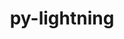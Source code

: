 ---
title: "py-lightning"
layout: cache
categories: [package, develop]
meta: {"compilers": ["none"], "num_specs": 205, "num_specs_by_stack": {"ml-darwin-aarch64-mps": 41, "ml-linux-aarch64-cpu": 39, "ml-linux-aarch64-cuda": 43, "ml-linux-x86_64-cpu": 39, "ml-linux-x86_64-cuda": 43, "root": 205}, "oss": ["sequoia", "ubuntu24.04"], "platforms": ["darwin", "linux"], "stacks": ["ml-darwin-aarch64-mps", "ml-linux-aarch64-cpu", "ml-linux-aarch64-cuda", "ml-linux-x86_64-cpu", "ml-linux-x86_64-cuda", "root"], "targets": ["aarch64", "x86_64_v3"], "versions": ["2.5.1"]}
spec_details: [{"compiler": "none", "hash": "24muhdjktzprkt7phxxqakvkct3lh4au", "os": "sequoia", "platform": "darwin", "size": "-", "stacks": ["ml-darwin-aarch64-mps", "root"], "target": "aarch64", "variants": ["build_system=python_pip"], "versions": ["2.5.1"]}, {"compiler": "none", "hash": "2bym5ibpmpftzoevzfxiy6h33dlogowc", "os": "ubuntu24.04", "platform": "linux", "size": "-", "stacks": ["ml-linux-aarch64-cpu", "root"], "target": "aarch64", "variants": ["build_system=python_pip"], "versions": ["2.5.1"]}, {"compiler": "none", "hash": "2kelqzws7vhw4m5uulo4v2yqqgrtqinx", "os": "ubuntu24.04", "platform": "linux", "size": "-", "stacks": ["ml-linux-x86_64-cpu", "root"], "target": "x86_64_v3", "variants": ["build_system=python_pip"], "versions": ["2.5.1"]}, {"compiler": "none", "hash": "2nynxbjbnn2r4ltexmkson7qq7t6m4ep", "os": "ubuntu24.04", "platform": "linux", "size": "-", "stacks": ["ml-linux-aarch64-cpu", "root"], "target": "aarch64", "variants": ["build_system=python_pip"], "versions": ["2.5.1"]}, {"compiler": "none", "hash": "2ux2xx4mze2webbgcjgboboizgdvex2h", "os": "sequoia", "platform": "darwin", "size": "-", "stacks": ["ml-darwin-aarch64-mps", "root"], "target": "aarch64", "variants": ["build_system=python_pip"], "versions": ["2.5.1"]}, {"compiler": "none", "hash": "2zsikz3qm2wegvzylnd2bwglscsj2amb", "os": "sequoia", "platform": "darwin", "size": "-", "stacks": ["ml-darwin-aarch64-mps", "root"], "target": "aarch64", "variants": ["build_system=python_pip"], "versions": ["2.5.1"]}, {"compiler": "none", "hash": "3nzxn54oj7nhysvd5i4yepomewinzqlz", "os": "ubuntu24.04", "platform": "linux", "size": "-", "stacks": ["ml-linux-aarch64-cuda", "root"], "target": "aarch64", "variants": ["build_system=python_pip"], "versions": ["2.5.1"]}, {"compiler": "none", "hash": "3pd7swofbfypp2qn3im7lqh4cvmalcu3", "os": "ubuntu24.04", "platform": "linux", "size": "-", "stacks": ["ml-linux-x86_64-cpu", "root"], "target": "x86_64_v3", "variants": ["build_system=python_pip"], "versions": ["2.5.1"]}, {"compiler": "none", "hash": "3sj4caheoxkd52f5ilxwu5y5dpu7k7ic", "os": "ubuntu24.04", "platform": "linux", "size": "-", "stacks": ["ml-linux-x86_64-cuda", "root"], "target": "x86_64_v3", "variants": ["build_system=python_pip"], "versions": ["2.5.1"]}, {"compiler": "none", "hash": "3trxz3uxmrjbg4f2vecszinac5ohqz53", "os": "ubuntu24.04", "platform": "linux", "size": "-", "stacks": ["ml-linux-aarch64-cuda", "root"], "target": "aarch64", "variants": ["build_system=python_pip"], "versions": ["2.5.1"]}, {"compiler": "none", "hash": "3udv237wcso4j2jqmkcggreqwt4o7s2k", "os": "sequoia", "platform": "darwin", "size": "-", "stacks": ["ml-darwin-aarch64-mps", "root"], "target": "aarch64", "variants": ["build_system=python_pip"], "versions": ["2.5.1"]}, {"compiler": "none", "hash": "3xgrqhy6p3zoclhacmgpjrp4is63ajoi", "os": "ubuntu24.04", "platform": "linux", "size": "-", "stacks": ["ml-linux-x86_64-cuda", "root"], "target": "x86_64_v3", "variants": ["build_system=python_pip"], "versions": ["2.5.1"]}, {"compiler": "none", "hash": "3xu4frad3kgpinkdpx57dpkd5plglk5a", "os": "sequoia", "platform": "darwin", "size": "-", "stacks": ["ml-darwin-aarch64-mps", "root"], "target": "aarch64", "variants": ["build_system=python_pip"], "versions": ["2.5.1"]}, {"compiler": "none", "hash": "3ythcavlfede5x6i7wmpmg74z262kivl", "os": "sequoia", "platform": "darwin", "size": "-", "stacks": ["ml-darwin-aarch64-mps", "root"], "target": "aarch64", "variants": ["build_system=python_pip"], "versions": ["2.5.1"]}, {"compiler": "none", "hash": "43ahxkupjisls3x6idfwn35oqb4bvlk5", "os": "sequoia", "platform": "darwin", "size": "-", "stacks": ["ml-darwin-aarch64-mps", "root"], "target": "aarch64", "variants": ["build_system=python_pip"], "versions": ["2.5.1"]}, {"compiler": "none", "hash": "447a7qxn2su52aowe4572sbfdhzi3knn", "os": "ubuntu24.04", "platform": "linux", "size": "-", "stacks": ["ml-linux-aarch64-cpu", "root"], "target": "aarch64", "variants": ["build_system=python_pip"], "versions": ["2.5.1"]}, {"compiler": "none", "hash": "4cnsh4y5a4faupwzfuzaesixjm663fbh", "os": "sequoia", "platform": "darwin", "size": "-", "stacks": ["ml-darwin-aarch64-mps", "root"], "target": "aarch64", "variants": ["build_system=python_pip"], "versions": ["2.5.1"]}, {"compiler": "none", "hash": "4dlcb43va4cwjzjgwgvpcg2zlusrcay6", "os": "ubuntu24.04", "platform": "linux", "size": "-", "stacks": ["ml-linux-aarch64-cpu", "root"], "target": "aarch64", "variants": ["build_system=python_pip"], "versions": ["2.5.1"]}, {"compiler": "none", "hash": "4eke42pagnf5wn7yijzdqwidifvht6yu", "os": "ubuntu24.04", "platform": "linux", "size": "-", "stacks": ["ml-linux-x86_64-cpu", "root"], "target": "x86_64_v3", "variants": ["build_system=python_pip"], "versions": ["2.5.1"]}, {"compiler": "none", "hash": "4ihfqgxwcdlbcvwjyxovpcmcjw5qiimg", "os": "ubuntu24.04", "platform": "linux", "size": "-", "stacks": ["ml-linux-x86_64-cuda", "root"], "target": "x86_64_v3", "variants": ["build_system=python_pip"], "versions": ["2.5.1"]}, {"compiler": "none", "hash": "4pjivf6bkzp4vzzdt66vx5zsdpyer7xm", "os": "ubuntu24.04", "platform": "linux", "size": "-", "stacks": ["ml-linux-x86_64-cuda", "root"], "target": "x86_64_v3", "variants": ["build_system=python_pip"], "versions": ["2.5.1"]}, {"compiler": "none", "hash": "4sggtdls6e6il73tb62a3vk3vol6l6if", "os": "ubuntu24.04", "platform": "linux", "size": "-", "stacks": ["ml-linux-x86_64-cpu", "root"], "target": "x86_64_v3", "variants": ["build_system=python_pip"], "versions": ["2.5.1"]}, {"compiler": "none", "hash": "4udyj6k77iogobp6odtoogd4vewslmp2", "os": "ubuntu24.04", "platform": "linux", "size": "-", "stacks": ["ml-linux-x86_64-cpu", "root"], "target": "x86_64_v3", "variants": ["build_system=python_pip"], "versions": ["2.5.1"]}, {"compiler": "none", "hash": "54qkp5wcccjpaam2ee77m7y632n4wv5l", "os": "ubuntu24.04", "platform": "linux", "size": "-", "stacks": ["ml-linux-x86_64-cpu", "root"], "target": "x86_64_v3", "variants": ["build_system=python_pip"], "versions": ["2.5.1"]}, {"compiler": "none", "hash": "54tu7ch2u5sxm65k3x2ussbmlf6zp5lb", "os": "ubuntu24.04", "platform": "linux", "size": "-", "stacks": ["ml-linux-aarch64-cuda", "root"], "target": "aarch64", "variants": ["build_system=python_pip"], "versions": ["2.5.1"]}, {"compiler": "none", "hash": "5hi3jvr2x7tcwvn2x46se7o7vbnwhicz", "os": "ubuntu24.04", "platform": "linux", "size": "-", "stacks": ["ml-linux-x86_64-cpu", "root"], "target": "x86_64_v3", "variants": ["build_system=python_pip"], "versions": ["2.5.1"]}, {"compiler": "none", "hash": "5tmjah5grywbjb3lurhtrz5kycv5dff5", "os": "ubuntu24.04", "platform": "linux", "size": "-", "stacks": ["ml-linux-aarch64-cpu", "root"], "target": "aarch64", "variants": ["build_system=python_pip"], "versions": ["2.5.1"]}, {"compiler": "none", "hash": "5vp43htsngexc2tglrvxo3icx3neschj", "os": "ubuntu24.04", "platform": "linux", "size": "-", "stacks": ["ml-linux-aarch64-cuda", "root"], "target": "aarch64", "variants": ["build_system=python_pip"], "versions": ["2.5.1"]}, {"compiler": "none", "hash": "64scgbo4fbz2mwxcgzgmvp6xobdupfbv", "os": "ubuntu24.04", "platform": "linux", "size": "-", "stacks": ["ml-linux-aarch64-cpu", "root"], "target": "aarch64", "variants": ["build_system=python_pip"], "versions": ["2.5.1"]}, {"compiler": "none", "hash": "6c375y7ywi4vajpxqcu5lkxuuwcvydam", "os": "ubuntu24.04", "platform": "linux", "size": "-", "stacks": ["ml-linux-x86_64-cpu", "root"], "target": "x86_64_v3", "variants": ["build_system=python_pip"], "versions": ["2.5.1"]}, {"compiler": "none", "hash": "6conpoepvus5mkuvasc2hpnxo2asxwwc", "os": "ubuntu24.04", "platform": "linux", "size": "-", "stacks": ["ml-linux-x86_64-cuda", "root"], "target": "x86_64_v3", "variants": ["build_system=python_pip"], "versions": ["2.5.1"]}, {"compiler": "none", "hash": "6sclquzibtak23tb3akfkzqa3647pgte", "os": "sequoia", "platform": "darwin", "size": "-", "stacks": ["ml-darwin-aarch64-mps", "root"], "target": "aarch64", "variants": ["build_system=python_pip"], "versions": ["2.5.1"]}, {"compiler": "none", "hash": "72st6kcl2xe6ijlthnjmabplb55gae73", "os": "sequoia", "platform": "darwin", "size": "-", "stacks": ["ml-darwin-aarch64-mps", "root"], "target": "aarch64", "variants": ["build_system=python_pip"], "versions": ["2.5.1"]}, {"compiler": "none", "hash": "74tl6ce4425jku3ijoucvjauwt5fuffr", "os": "ubuntu24.04", "platform": "linux", "size": "-", "stacks": ["ml-linux-aarch64-cuda", "root"], "target": "aarch64", "variants": ["build_system=python_pip"], "versions": ["2.5.1"]}, {"compiler": "none", "hash": "7es4kagd3uq4hpag2zf7dvrf32olnjj4", "os": "ubuntu24.04", "platform": "linux", "size": "-", "stacks": ["ml-linux-aarch64-cuda", "root"], "target": "aarch64", "variants": ["build_system=python_pip"], "versions": ["2.5.1"]}, {"compiler": "none", "hash": "a3qa7ssqalvtqwebylgqdvkgmizgaijw", "os": "ubuntu24.04", "platform": "linux", "size": "-", "stacks": ["ml-linux-aarch64-cuda", "root"], "target": "aarch64", "variants": ["build_system=python_pip"], "versions": ["2.5.1"]}, {"compiler": "none", "hash": "a4pllqbaxbemr4jodkrnbxcxzy42oatl", "os": "ubuntu24.04", "platform": "linux", "size": "-", "stacks": ["ml-linux-aarch64-cpu", "root"], "target": "aarch64", "variants": ["build_system=python_pip"], "versions": ["2.5.1"]}, {"compiler": "none", "hash": "ac4a2ojsy6bp5xzgmqx2dzmh4gt2fubf", "os": "ubuntu24.04", "platform": "linux", "size": "-", "stacks": ["ml-linux-x86_64-cpu", "root"], "target": "x86_64_v3", "variants": ["build_system=python_pip"], "versions": ["2.5.1"]}, {"compiler": "none", "hash": "awef7dhjryy36ib4hijbl52a4e5nqksf", "os": "ubuntu24.04", "platform": "linux", "size": "-", "stacks": ["ml-linux-x86_64-cuda", "root"], "target": "x86_64_v3", "variants": ["build_system=python_pip"], "versions": ["2.5.1"]}, {"compiler": "none", "hash": "axskaielfwzl3apir4ufve2zbzpjx3c7", "os": "ubuntu24.04", "platform": "linux", "size": "-", "stacks": ["ml-linux-x86_64-cuda", "root"], "target": "x86_64_v3", "variants": ["build_system=python_pip"], "versions": ["2.5.1"]}, {"compiler": "none", "hash": "b4ugrksdxeqfxtwt6urwea56sjmcwtk6", "os": "ubuntu24.04", "platform": "linux", "size": "-", "stacks": ["ml-linux-x86_64-cuda", "root"], "target": "x86_64_v3", "variants": ["build_system=python_pip"], "versions": ["2.5.1"]}, {"compiler": "none", "hash": "b5yklrpx4nkd3zgxyroyugqtc3wkqay6", "os": "ubuntu24.04", "platform": "linux", "size": "-", "stacks": ["ml-linux-aarch64-cpu", "root"], "target": "aarch64", "variants": ["build_system=python_pip"], "versions": ["2.5.1"]}, {"compiler": "none", "hash": "b7spg3xywxui7oftgiydmjyzndmto5le", "os": "ubuntu24.04", "platform": "linux", "size": "-", "stacks": ["ml-linux-aarch64-cuda", "root"], "target": "aarch64", "variants": ["build_system=python_pip"], "versions": ["2.5.1"]}, {"compiler": "none", "hash": "bbbxqjkqvau5tbb43chvwvk5pwadof5l", "os": "ubuntu24.04", "platform": "linux", "size": "-", "stacks": ["ml-linux-aarch64-cuda", "root"], "target": "aarch64", "variants": ["build_system=python_pip"], "versions": ["2.5.1"]}, {"compiler": "none", "hash": "bf6utggagc2us6l4uvc7oegnmvsmz67f", "os": "ubuntu24.04", "platform": "linux", "size": "-", "stacks": ["ml-linux-x86_64-cuda", "root"], "target": "x86_64_v3", "variants": ["build_system=python_pip"], "versions": ["2.5.1"]}, {"compiler": "none", "hash": "bfqnlps3piws5w4kbw4qd6uwevwvkbxy", "os": "sequoia", "platform": "darwin", "size": "-", "stacks": ["ml-darwin-aarch64-mps", "root"], "target": "aarch64", "variants": ["build_system=python_pip"], "versions": ["2.5.1"]}, {"compiler": "none", "hash": "bimimbocm2ydoaigtwrdjl5v5wvi7jmc", "os": "ubuntu24.04", "platform": "linux", "size": "-", "stacks": ["ml-linux-x86_64-cuda", "root"], "target": "x86_64_v3", "variants": ["build_system=python_pip"], "versions": ["2.5.1"]}, {"compiler": "none", "hash": "blfvbu5aq7de33xjfawfg2m4dhnqdg7d", "os": "ubuntu24.04", "platform": "linux", "size": "-", "stacks": ["ml-linux-aarch64-cpu", "root"], "target": "aarch64", "variants": ["build_system=python_pip"], "versions": ["2.5.1"]}, {"compiler": "none", "hash": "bqtpynkm4rg72z3owmwfi5bjzdgfhjbj", "os": "sequoia", "platform": "darwin", "size": "-", "stacks": ["ml-darwin-aarch64-mps", "root"], "target": "aarch64", "variants": ["build_system=python_pip"], "versions": ["2.5.1"]}, {"compiler": "none", "hash": "bsvav6lb45maud54if7hinbnfcxfkkjm", "os": "ubuntu24.04", "platform": "linux", "size": "-", "stacks": ["ml-linux-aarch64-cpu", "root"], "target": "aarch64", "variants": ["build_system=python_pip"], "versions": ["2.5.1"]}, {"compiler": "none", "hash": "bt5f3kwaqjhg6gh7iji25r2hg5g24j42", "os": "ubuntu24.04", "platform": "linux", "size": "-", "stacks": ["ml-linux-x86_64-cuda", "root"], "target": "x86_64_v3", "variants": ["build_system=python_pip"], "versions": ["2.5.1"]}, {"compiler": "none", "hash": "bukl4cozgicmf7icrybz5oiiwpt5xmwu", "os": "ubuntu24.04", "platform": "linux", "size": "-", "stacks": ["ml-linux-x86_64-cpu", "root"], "target": "x86_64_v3", "variants": ["build_system=python_pip"], "versions": ["2.5.1"]}, {"compiler": "none", "hash": "cadsve4ehjkp6rd75fy5kccqv3fcxqtp", "os": "ubuntu24.04", "platform": "linux", "size": "-", "stacks": ["ml-linux-aarch64-cuda", "root"], "target": "aarch64", "variants": ["build_system=python_pip"], "versions": ["2.5.1"]}, {"compiler": "none", "hash": "ceavpntwjxbzd33woppp7t3vkea3gvy2", "os": "ubuntu24.04", "platform": "linux", "size": "-", "stacks": ["ml-linux-aarch64-cpu", "root"], "target": "aarch64", "variants": ["build_system=python_pip"], "versions": ["2.5.1"]}, {"compiler": "none", "hash": "chic4twbc6yakzamie3awmzlglyyemsy", "os": "sequoia", "platform": "darwin", "size": "-", "stacks": ["ml-darwin-aarch64-mps", "root"], "target": "aarch64", "variants": ["build_system=python_pip"], "versions": ["2.5.1"]}, {"compiler": "none", "hash": "d3czi2odanotdn3hjbhrry2cmvkksioc", "os": "sequoia", "platform": "darwin", "size": "-", "stacks": ["ml-darwin-aarch64-mps", "root"], "target": "aarch64", "variants": ["build_system=python_pip"], "versions": ["2.5.1"]}, {"compiler": "none", "hash": "deftbzsgct73jxfg5rtb2xbdpm5o3gyp", "os": "ubuntu24.04", "platform": "linux", "size": "-", "stacks": ["ml-linux-aarch64-cuda", "root"], "target": "aarch64", "variants": ["build_system=python_pip"], "versions": ["2.5.1"]}, {"compiler": "none", "hash": "dkqivcolqm577x5gaxsg5jarzwef74xq", "os": "ubuntu24.04", "platform": "linux", "size": "-", "stacks": ["ml-linux-aarch64-cpu", "root"], "target": "aarch64", "variants": ["build_system=python_pip"], "versions": ["2.5.1"]}, {"compiler": "none", "hash": "dnvwz3ql3rj7irgdmvcqnltn2om7xuw6", "os": "ubuntu24.04", "platform": "linux", "size": "-", "stacks": ["ml-linux-x86_64-cuda", "root"], "target": "x86_64_v3", "variants": ["build_system=python_pip"], "versions": ["2.5.1"]}, {"compiler": "none", "hash": "drgvje7bnluuxu522xxl27vthcewiywf", "os": "ubuntu24.04", "platform": "linux", "size": "-", "stacks": ["ml-linux-x86_64-cpu", "root"], "target": "x86_64_v3", "variants": ["build_system=python_pip"], "versions": ["2.5.1"]}, {"compiler": "none", "hash": "eigpybfsij3giytz5bigzyvtp6vjbcda", "os": "sequoia", "platform": "darwin", "size": "-", "stacks": ["ml-darwin-aarch64-mps", "root"], "target": "aarch64", "variants": ["build_system=python_pip"], "versions": ["2.5.1"]}, {"compiler": "none", "hash": "ezbav6vx2za47cp2h3uvmznmn6bz6j7p", "os": "sequoia", "platform": "darwin", "size": "-", "stacks": ["ml-darwin-aarch64-mps", "root"], "target": "aarch64", "variants": ["build_system=python_pip"], "versions": ["2.5.1"]}, {"compiler": "none", "hash": "ezg3iuf4dhjsn6yxy6rrlh35ii2bqwnm", "os": "ubuntu24.04", "platform": "linux", "size": "-", "stacks": ["ml-linux-aarch64-cuda", "root"], "target": "aarch64", "variants": ["build_system=python_pip"], "versions": ["2.5.1"]}, {"compiler": "none", "hash": "fajhih5dnvdxnvgojxlhpj5xws4ftw7z", "os": "ubuntu24.04", "platform": "linux", "size": "-", "stacks": ["ml-linux-x86_64-cuda", "root"], "target": "x86_64_v3", "variants": ["build_system=python_pip"], "versions": ["2.5.1"]}, {"compiler": "none", "hash": "fars25y4cmh6cr2qfymxhr2semcgoqds", "os": "ubuntu24.04", "platform": "linux", "size": "-", "stacks": ["ml-linux-x86_64-cpu", "root"], "target": "x86_64_v3", "variants": ["build_system=python_pip"], "versions": ["2.5.1"]}, {"compiler": "none", "hash": "fgzrkb54c3k6qzrbeumz6kruduwicmma", "os": "ubuntu24.04", "platform": "linux", "size": "-", "stacks": ["ml-linux-x86_64-cuda", "root"], "target": "x86_64_v3", "variants": ["build_system=python_pip"], "versions": ["2.5.1"]}, {"compiler": "none", "hash": "fxihi2hbmhik4ukly4ethv2n5sybefjk", "os": "ubuntu24.04", "platform": "linux", "size": "-", "stacks": ["ml-linux-aarch64-cuda", "root"], "target": "aarch64", "variants": ["build_system=python_pip"], "versions": ["2.5.1"]}, {"compiler": "none", "hash": "g67csrral7256chcfsx7abyspd6xvvq6", "os": "sequoia", "platform": "darwin", "size": "-", "stacks": ["ml-darwin-aarch64-mps", "root"], "target": "aarch64", "variants": ["build_system=python_pip"], "versions": ["2.5.1"]}, {"compiler": "none", "hash": "gfixx2stuxyvlohh6cwudaz6his5g7b6", "os": "ubuntu24.04", "platform": "linux", "size": "-", "stacks": ["ml-linux-x86_64-cpu", "root"], "target": "x86_64_v3", "variants": ["build_system=python_pip"], "versions": ["2.5.1"]}, {"compiler": "none", "hash": "gjrlfahe7u7fjcl5vftkx5ntce36kf2g", "os": "sequoia", "platform": "darwin", "size": "-", "stacks": ["ml-darwin-aarch64-mps", "root"], "target": "aarch64", "variants": ["build_system=python_pip"], "versions": ["2.5.1"]}, {"compiler": "none", "hash": "gugfzj676bfrcq7y7kzl3llpqqcdyars", "os": "sequoia", "platform": "darwin", "size": "-", "stacks": ["ml-darwin-aarch64-mps", "root"], "target": "aarch64", "variants": ["build_system=python_pip"], "versions": ["2.5.1"]}, {"compiler": "none", "hash": "gx43abmazpc6u2k7jzpccekowhimcsys", "os": "ubuntu24.04", "platform": "linux", "size": "-", "stacks": ["ml-linux-aarch64-cpu", "root"], "target": "aarch64", "variants": ["build_system=python_pip"], "versions": ["2.5.1"]}, {"compiler": "none", "hash": "h22xyg5ebidi7nhuwhxid5ljvu63uenw", "os": "ubuntu24.04", "platform": "linux", "size": "-", "stacks": ["ml-linux-x86_64-cuda", "root"], "target": "x86_64_v3", "variants": ["build_system=python_pip"], "versions": ["2.5.1"]}, {"compiler": "none", "hash": "h7kr76aymufd252o2ewqwxofo56o7mvw", "os": "ubuntu24.04", "platform": "linux", "size": "-", "stacks": ["ml-linux-aarch64-cpu", "root"], "target": "aarch64", "variants": ["build_system=python_pip"], "versions": ["2.5.1"]}, {"compiler": "none", "hash": "hl44qyqa7kd32vk3ikvsc6xe6idp7ted", "os": "ubuntu24.04", "platform": "linux", "size": "-", "stacks": ["ml-linux-x86_64-cuda", "root"], "target": "x86_64_v3", "variants": ["build_system=python_pip"], "versions": ["2.5.1"]}, {"compiler": "none", "hash": "hzeeu6ffweushxk3tkjrtlq4xecowmj6", "os": "ubuntu24.04", "platform": "linux", "size": "-", "stacks": ["ml-linux-x86_64-cpu", "root"], "target": "x86_64_v3", "variants": ["build_system=python_pip"], "versions": ["2.5.1"]}, {"compiler": "none", "hash": "i4usnd3vf5djprsdhklmt6avfs4mcemm", "os": "ubuntu24.04", "platform": "linux", "size": "-", "stacks": ["ml-linux-aarch64-cpu", "root"], "target": "aarch64", "variants": ["build_system=python_pip"], "versions": ["2.5.1"]}, {"compiler": "none", "hash": "i5pa44bgq7ohzhx2itlp35zkvwhcu67p", "os": "sequoia", "platform": "darwin", "size": "-", "stacks": ["ml-darwin-aarch64-mps", "root"], "target": "aarch64", "variants": ["build_system=python_pip"], "versions": ["2.5.1"]}, {"compiler": "none", "hash": "i7zl7hd4rroucmpxuiq2pvv4h24jcqyk", "os": "ubuntu24.04", "platform": "linux", "size": "-", "stacks": ["ml-linux-x86_64-cpu", "root"], "target": "x86_64_v3", "variants": ["build_system=python_pip"], "versions": ["2.5.1"]}, {"compiler": "none", "hash": "ia26l3ukuysql2rwia4uan7dnfullbsg", "os": "ubuntu24.04", "platform": "linux", "size": "-", "stacks": ["ml-linux-aarch64-cuda", "root"], "target": "aarch64", "variants": ["build_system=python_pip"], "versions": ["2.5.1"]}, {"compiler": "none", "hash": "ibrmzgpbfj42fmv4umhufssyujunxghd", "os": "ubuntu24.04", "platform": "linux", "size": "-", "stacks": ["ml-linux-aarch64-cuda", "root"], "target": "aarch64", "variants": ["build_system=python_pip"], "versions": ["2.5.1"]}, {"compiler": "none", "hash": "ie4q3rlkz5wwalwcdzrzkk5764p2fvw7", "os": "ubuntu24.04", "platform": "linux", "size": "-", "stacks": ["ml-linux-x86_64-cuda", "root"], "target": "x86_64_v3", "variants": ["build_system=python_pip"], "versions": ["2.5.1"]}, {"compiler": "none", "hash": "ihz54u4o665ewjfaix4kysev52fa6zk7", "os": "ubuntu24.04", "platform": "linux", "size": "-", "stacks": ["ml-linux-aarch64-cuda", "root"], "target": "aarch64", "variants": ["build_system=python_pip"], "versions": ["2.5.1"]}, {"compiler": "none", "hash": "ii3xptle2uepwhyt6fthyfkcujddji7k", "os": "ubuntu24.04", "platform": "linux", "size": "-", "stacks": ["ml-linux-aarch64-cpu", "root"], "target": "aarch64", "variants": ["build_system=python_pip"], "versions": ["2.5.1"]}, {"compiler": "none", "hash": "imkxxmebfh6r7o5llf56tcpcdi6x7m6j", "os": "ubuntu24.04", "platform": "linux", "size": "-", "stacks": ["ml-linux-x86_64-cpu", "root"], "target": "x86_64_v3", "variants": ["build_system=python_pip"], "versions": ["2.5.1"]}, {"compiler": "none", "hash": "inc5seajfrvxbgbnqudjstwdgulfj4m6", "os": "ubuntu24.04", "platform": "linux", "size": "-", "stacks": ["ml-linux-aarch64-cuda", "root"], "target": "aarch64", "variants": ["build_system=python_pip"], "versions": ["2.5.1"]}, {"compiler": "none", "hash": "iokmmmlvuph3pzmlwcmzxwetzqfe455v", "os": "ubuntu24.04", "platform": "linux", "size": "-", "stacks": ["ml-linux-x86_64-cpu", "root"], "target": "x86_64_v3", "variants": ["build_system=python_pip"], "versions": ["2.5.1"]}, {"compiler": "none", "hash": "iz5vaumcwf5nuv4y73fd4k3wrns7kqsg", "os": "ubuntu24.04", "platform": "linux", "size": "-", "stacks": ["ml-linux-x86_64-cuda", "root"], "target": "x86_64_v3", "variants": ["build_system=python_pip"], "versions": ["2.5.1"]}, {"compiler": "none", "hash": "jb3uxasnhhq2fhlopivydezvbbhthxeu", "os": "sequoia", "platform": "darwin", "size": "-", "stacks": ["ml-darwin-aarch64-mps", "root"], "target": "aarch64", "variants": ["build_system=python_pip"], "versions": ["2.5.1"]}, {"compiler": "none", "hash": "jb5rrtbw6k45udqddq6bbdyjrnrnhfhv", "os": "ubuntu24.04", "platform": "linux", "size": "-", "stacks": ["ml-linux-aarch64-cuda", "root"], "target": "aarch64", "variants": ["build_system=python_pip"], "versions": ["2.5.1"]}, {"compiler": "none", "hash": "jdtsnrwnjvd5sec6y5hpmpcnmuip6wiw", "os": "sequoia", "platform": "darwin", "size": "-", "stacks": ["ml-darwin-aarch64-mps", "root"], "target": "aarch64", "variants": ["build_system=python_pip"], "versions": ["2.5.1"]}, {"compiler": "none", "hash": "jhh5y2p2wdetltouov4sgz4s5pj26iyu", "os": "ubuntu24.04", "platform": "linux", "size": "-", "stacks": ["ml-linux-aarch64-cuda", "root"], "target": "aarch64", "variants": ["build_system=python_pip"], "versions": ["2.5.1"]}, {"compiler": "none", "hash": "jhmda5amgyyuzvdzwfqk5wur7rr5czz4", "os": "ubuntu24.04", "platform": "linux", "size": "-", "stacks": ["ml-linux-aarch64-cpu", "root"], "target": "aarch64", "variants": ["build_system=python_pip"], "versions": ["2.5.1"]}, {"compiler": "none", "hash": "jotybqh5unugp5lhu3jqezfmfnuh756e", "os": "sequoia", "platform": "darwin", "size": "-", "stacks": ["ml-darwin-aarch64-mps", "root"], "target": "aarch64", "variants": ["build_system=python_pip"], "versions": ["2.5.1"]}, {"compiler": "none", "hash": "jts5dy3r4u7fnbgkpbuljs2pmrzpscea", "os": "ubuntu24.04", "platform": "linux", "size": "-", "stacks": ["ml-linux-aarch64-cuda", "root"], "target": "aarch64", "variants": ["build_system=python_pip"], "versions": ["2.5.1"]}, {"compiler": "none", "hash": "jvynh6vzghn3cct63neg2weewrmfdvsw", "os": "ubuntu24.04", "platform": "linux", "size": "-", "stacks": ["ml-linux-aarch64-cuda", "root"], "target": "aarch64", "variants": ["build_system=python_pip"], "versions": ["2.5.1"]}, {"compiler": "none", "hash": "jwy4zpog6duwwulc4jibjeuf7e2pskdj", "os": "ubuntu24.04", "platform": "linux", "size": "-", "stacks": ["ml-linux-x86_64-cuda", "root"], "target": "x86_64_v3", "variants": ["build_system=python_pip"], "versions": ["2.5.1"]}, {"compiler": "none", "hash": "k2cagyawghvuh7ezhsal6nx7gqsgenh5", "os": "ubuntu24.04", "platform": "linux", "size": "-", "stacks": ["ml-linux-x86_64-cpu", "root"], "target": "x86_64_v3", "variants": ["build_system=python_pip"], "versions": ["2.5.1"]}, {"compiler": "none", "hash": "k4pxajjtwdbzks2tbgen7h5xgiz2zdmj", "os": "ubuntu24.04", "platform": "linux", "size": "-", "stacks": ["ml-linux-aarch64-cuda", "root"], "target": "aarch64", "variants": ["build_system=python_pip"], "versions": ["2.5.1"]}, {"compiler": "none", "hash": "k7barmv7hs62dq3lilojne736ec3l7o2", "os": "ubuntu24.04", "platform": "linux", "size": "-", "stacks": ["ml-linux-x86_64-cuda", "root"], "target": "x86_64_v3", "variants": ["build_system=python_pip"], "versions": ["2.5.1"]}, {"compiler": "none", "hash": "keqbkdpv5tnheonjpzdj7qhpeocrsbuw", "os": "ubuntu24.04", "platform": "linux", "size": "-", "stacks": ["ml-linux-aarch64-cuda", "root"], "target": "aarch64", "variants": ["build_system=python_pip"], "versions": ["2.5.1"]}, {"compiler": "none", "hash": "kfqjhqtlvja2lfvu43ztudzgu6jl3j6d", "os": "ubuntu24.04", "platform": "linux", "size": "-", "stacks": ["ml-linux-x86_64-cuda", "root"], "target": "x86_64_v3", "variants": ["build_system=python_pip"], "versions": ["2.5.1"]}, {"compiler": "none", "hash": "kgj2hsxazhux7y27f4ma27t5wzwhgefn", "os": "ubuntu24.04", "platform": "linux", "size": "-", "stacks": ["ml-linux-x86_64-cpu", "root"], "target": "x86_64_v3", "variants": ["build_system=python_pip"], "versions": ["2.5.1"]}, {"compiler": "none", "hash": "kgtmxenlimqfkylxdxh52jtjqjm4jyn7", "os": "ubuntu24.04", "platform": "linux", "size": "-", "stacks": ["ml-linux-x86_64-cuda", "root"], "target": "x86_64_v3", "variants": ["build_system=python_pip"], "versions": ["2.5.1"]}, {"compiler": "none", "hash": "kmesdwb7rd55owpczyk4zietpc6jsmzo", "os": "ubuntu24.04", "platform": "linux", "size": "-", "stacks": ["ml-linux-x86_64-cuda", "root"], "target": "x86_64_v3", "variants": ["build_system=python_pip"], "versions": ["2.5.1"]}, {"compiler": "none", "hash": "ktz4i7ldhh5kuq62yvbtaibpnaze7epc", "os": "ubuntu24.04", "platform": "linux", "size": "-", "stacks": ["ml-linux-x86_64-cpu", "root"], "target": "x86_64_v3", "variants": ["build_system=python_pip"], "versions": ["2.5.1"]}, {"compiler": "none", "hash": "lfwcd6l6es7wgdwrqqgwcxs7cho35tab", "os": "sequoia", "platform": "darwin", "size": "-", "stacks": ["ml-darwin-aarch64-mps", "root"], "target": "aarch64", "variants": ["build_system=python_pip"], "versions": ["2.5.1"]}, {"compiler": "none", "hash": "lmiwjr2dl6yo24jtgw67565eqcvt7ckw", "os": "ubuntu24.04", "platform": "linux", "size": "-", "stacks": ["ml-linux-x86_64-cpu", "root"], "target": "x86_64_v3", "variants": ["build_system=python_pip"], "versions": ["2.5.1"]}, {"compiler": "none", "hash": "lnla6yugrtjtrark5boevynlxgxqj26j", "os": "ubuntu24.04", "platform": "linux", "size": "-", "stacks": ["ml-linux-aarch64-cuda", "root"], "target": "aarch64", "variants": ["build_system=python_pip"], "versions": ["2.5.1"]}, {"compiler": "none", "hash": "lnwxlqlrc6l5ty7wrn27ed2bobbh34qx", "os": "ubuntu24.04", "platform": "linux", "size": "-", "stacks": ["ml-linux-aarch64-cpu", "root"], "target": "aarch64", "variants": ["build_system=python_pip"], "versions": ["2.5.1"]}, {"compiler": "none", "hash": "lolzsdpb2btzlfynbfrds2tryru22z7o", "os": "sequoia", "platform": "darwin", "size": "-", "stacks": ["ml-darwin-aarch64-mps", "root"], "target": "aarch64", "variants": ["build_system=python_pip"], "versions": ["2.5.1"]}, {"compiler": "none", "hash": "lpbaqrzgrvjl2oxf5g4yun7pk2iw4ohp", "os": "ubuntu24.04", "platform": "linux", "size": "-", "stacks": ["ml-linux-x86_64-cpu", "root"], "target": "x86_64_v3", "variants": ["build_system=python_pip"], "versions": ["2.5.1"]}, {"compiler": "none", "hash": "lstpnseu2rk3zvkwfn3wsirb7i3zekl6", "os": "ubuntu24.04", "platform": "linux", "size": "-", "stacks": ["ml-linux-aarch64-cpu", "root"], "target": "aarch64", "variants": ["build_system=python_pip"], "versions": ["2.5.1"]}, {"compiler": "none", "hash": "m5eo3z6volp323765olemndfvicxety6", "os": "ubuntu24.04", "platform": "linux", "size": "-", "stacks": ["ml-linux-aarch64-cuda", "root"], "target": "aarch64", "variants": ["build_system=python_pip"], "versions": ["2.5.1"]}, {"compiler": "none", "hash": "m64lcxc4nbeynvrmev3j2dtqjqabokf6", "os": "ubuntu24.04", "platform": "linux", "size": "-", "stacks": ["ml-linux-x86_64-cpu", "root"], "target": "x86_64_v3", "variants": ["build_system=python_pip"], "versions": ["2.5.1"]}, {"compiler": "none", "hash": "mcpdcsi2b2zf3mvfale5sbkvu5uw7usa", "os": "ubuntu24.04", "platform": "linux", "size": "-", "stacks": ["ml-linux-x86_64-cpu", "root"], "target": "x86_64_v3", "variants": ["build_system=python_pip"], "versions": ["2.5.1"]}, {"compiler": "none", "hash": "mgyl2letyzajbnolmhok4wriptkuficf", "os": "ubuntu24.04", "platform": "linux", "size": "-", "stacks": ["ml-linux-x86_64-cpu", "root"], "target": "x86_64_v3", "variants": ["build_system=python_pip"], "versions": ["2.5.1"]}, {"compiler": "none", "hash": "msu2ng52t7bnptvt4g4lqakcfidgr2oc", "os": "ubuntu24.04", "platform": "linux", "size": "-", "stacks": ["ml-linux-x86_64-cuda", "root"], "target": "x86_64_v3", "variants": ["build_system=python_pip"], "versions": ["2.5.1"]}, {"compiler": "none", "hash": "msxq3dodfej2xquept3uwa76gspa262r", "os": "sequoia", "platform": "darwin", "size": "-", "stacks": ["ml-darwin-aarch64-mps", "root"], "target": "aarch64", "variants": ["build_system=python_pip"], "versions": ["2.5.1"]}, {"compiler": "none", "hash": "mu2s7ymox5xvvlrm4dq4ocjcambtr75a", "os": "sequoia", "platform": "darwin", "size": "-", "stacks": ["ml-darwin-aarch64-mps", "root"], "target": "aarch64", "variants": ["build_system=python_pip"], "versions": ["2.5.1"]}, {"compiler": "none", "hash": "nf5a52f53uzepvifbddp3jkgaee7djqh", "os": "sequoia", "platform": "darwin", "size": "-", "stacks": ["ml-darwin-aarch64-mps", "root"], "target": "aarch64", "variants": ["build_system=python_pip"], "versions": ["2.5.1"]}, {"compiler": "none", "hash": "nfqqfkg2khfmognwr6b55shmsddyiaxi", "os": "ubuntu24.04", "platform": "linux", "size": "-", "stacks": ["ml-linux-aarch64-cpu", "root"], "target": "aarch64", "variants": ["build_system=python_pip"], "versions": ["2.5.1"]}, {"compiler": "none", "hash": "nhtzoe5rood624ppfxm5jwgf5w3mjki3", "os": "ubuntu24.04", "platform": "linux", "size": "-", "stacks": ["ml-linux-aarch64-cpu", "root"], "target": "aarch64", "variants": ["build_system=python_pip"], "versions": ["2.5.1"]}, {"compiler": "none", "hash": "njqcih3jflo3nb3dxzcxw37c2by3sblc", "os": "sequoia", "platform": "darwin", "size": "-", "stacks": ["ml-darwin-aarch64-mps", "root"], "target": "aarch64", "variants": ["build_system=python_pip"], "versions": ["2.5.1"]}, {"compiler": "none", "hash": "nk2kwhzarv7qbkxvfm7cak2gf4dsfkjg", "os": "ubuntu24.04", "platform": "linux", "size": "-", "stacks": ["ml-linux-aarch64-cpu", "root"], "target": "aarch64", "variants": ["build_system=python_pip"], "versions": ["2.5.1"]}, {"compiler": "none", "hash": "nl4x35h7ojla6wjbqcny5zhawzxclvye", "os": "ubuntu24.04", "platform": "linux", "size": "-", "stacks": ["ml-linux-aarch64-cuda", "root"], "target": "aarch64", "variants": ["build_system=python_pip"], "versions": ["2.5.1"]}, {"compiler": "none", "hash": "nnlaeg6zyinpmql2mrhjzfxcojwpm4bt", "os": "ubuntu24.04", "platform": "linux", "size": "-", "stacks": ["ml-linux-aarch64-cuda", "root"], "target": "aarch64", "variants": ["build_system=python_pip"], "versions": ["2.5.1"]}, {"compiler": "none", "hash": "nsj6iag3unvnhrerh72bzsr4mvl3e5t3", "os": "ubuntu24.04", "platform": "linux", "size": "-", "stacks": ["ml-linux-aarch64-cpu", "root"], "target": "aarch64", "variants": ["build_system=python_pip"], "versions": ["2.5.1"]}, {"compiler": "none", "hash": "o52k5qx7dv62yodtzyjipyrood6vkbrr", "os": "ubuntu24.04", "platform": "linux", "size": "-", "stacks": ["ml-linux-x86_64-cuda", "root"], "target": "x86_64_v3", "variants": ["build_system=python_pip"], "versions": ["2.5.1"]}, {"compiler": "none", "hash": "o5qcg3ytwawya77ijdqmaxjvczqgo6lf", "os": "ubuntu24.04", "platform": "linux", "size": "-", "stacks": ["ml-linux-aarch64-cpu", "root"], "target": "aarch64", "variants": ["build_system=python_pip"], "versions": ["2.5.1"]}, {"compiler": "none", "hash": "o62i6evpqvm5hkdxjf66o3u5vpmosaz3", "os": "ubuntu24.04", "platform": "linux", "size": "-", "stacks": ["ml-linux-x86_64-cuda", "root"], "target": "x86_64_v3", "variants": ["build_system=python_pip"], "versions": ["2.5.1"]}, {"compiler": "none", "hash": "o7zk36u5dyqlrq6ydj4tqz5qvpfqir3g", "os": "ubuntu24.04", "platform": "linux", "size": "-", "stacks": ["ml-linux-x86_64-cpu", "root"], "target": "x86_64_v3", "variants": ["build_system=python_pip"], "versions": ["2.5.1"]}, {"compiler": "none", "hash": "ob7wy7np2ddh3nigtzuzl32ueeys2f3l", "os": "ubuntu24.04", "platform": "linux", "size": "-", "stacks": ["ml-linux-x86_64-cuda", "root"], "target": "x86_64_v3", "variants": ["build_system=python_pip"], "versions": ["2.5.1"]}, {"compiler": "none", "hash": "onywnuemlchfni5asyhd6trz7gn45den", "os": "ubuntu24.04", "platform": "linux", "size": "-", "stacks": ["ml-linux-aarch64-cpu", "root"], "target": "aarch64", "variants": ["build_system=python_pip"], "versions": ["2.5.1"]}, {"compiler": "none", "hash": "oq2fmtqgreyhrbkvh4qkpqsqobbuog7u", "os": "ubuntu24.04", "platform": "linux", "size": "-", "stacks": ["ml-linux-x86_64-cpu", "root"], "target": "x86_64_v3", "variants": ["build_system=python_pip"], "versions": ["2.5.1"]}, {"compiler": "none", "hash": "ovsqq3kzpr3dixktz74bvupzlgni5w44", "os": "sequoia", "platform": "darwin", "size": "-", "stacks": ["ml-darwin-aarch64-mps", "root"], "target": "aarch64", "variants": ["build_system=python_pip"], "versions": ["2.5.1"]}, {"compiler": "none", "hash": "p6kbntnc4bf2ojbs7lbudyikwfgyp3zs", "os": "ubuntu24.04", "platform": "linux", "size": "-", "stacks": ["ml-linux-x86_64-cuda", "root"], "target": "x86_64_v3", "variants": ["build_system=python_pip"], "versions": ["2.5.1"]}, {"compiler": "none", "hash": "pehkl7ie4jcfcixm5e4kcprch32tcqgq", "os": "ubuntu24.04", "platform": "linux", "size": "-", "stacks": ["ml-linux-aarch64-cpu", "root"], "target": "aarch64", "variants": ["build_system=python_pip"], "versions": ["2.5.1"]}, {"compiler": "none", "hash": "pto2oypxre2nqizqib6ekd4fiandzmtk", "os": "sequoia", "platform": "darwin", "size": "-", "stacks": ["ml-darwin-aarch64-mps", "root"], "target": "aarch64", "variants": ["build_system=python_pip"], "versions": ["2.5.1"]}, {"compiler": "none", "hash": "pvtoccyevjc55afxxgosycuvivtekpbt", "os": "ubuntu24.04", "platform": "linux", "size": "-", "stacks": ["ml-linux-aarch64-cuda", "root"], "target": "aarch64", "variants": ["build_system=python_pip"], "versions": ["2.5.1"]}, {"compiler": "none", "hash": "q47k2ybwotvpifw4hs3ah57lxirguw5k", "os": "ubuntu24.04", "platform": "linux", "size": "-", "stacks": ["ml-linux-aarch64-cpu", "root"], "target": "aarch64", "variants": ["build_system=python_pip"], "versions": ["2.5.1"]}, {"compiler": "none", "hash": "qbjczbebcxohnv62mfdizk2iiocwpacn", "os": "sequoia", "platform": "darwin", "size": "-", "stacks": ["ml-darwin-aarch64-mps", "root"], "target": "aarch64", "variants": ["build_system=python_pip"], "versions": ["2.5.1"]}, {"compiler": "none", "hash": "qnucg4guewzgbcptpxauc6zqa7rx35ue", "os": "ubuntu24.04", "platform": "linux", "size": "-", "stacks": ["ml-linux-aarch64-cuda", "root"], "target": "aarch64", "variants": ["build_system=python_pip"], "versions": ["2.5.1"]}, {"compiler": "none", "hash": "qpj24aszcnuy3k2gqujehfoyjmtk74x7", "os": "ubuntu24.04", "platform": "linux", "size": "-", "stacks": ["ml-linux-aarch64-cuda", "root"], "target": "aarch64", "variants": ["build_system=python_pip"], "versions": ["2.5.1"]}, {"compiler": "none", "hash": "qxuiuhxppmp27dmwk6bxczswrbjwp4i5", "os": "ubuntu24.04", "platform": "linux", "size": "-", "stacks": ["ml-linux-aarch64-cuda", "root"], "target": "aarch64", "variants": ["build_system=python_pip"], "versions": ["2.5.1"]}, {"compiler": "none", "hash": "r2b2wwnayjy3aupq3tqej7gcrjs7ngbn", "os": "ubuntu24.04", "platform": "linux", "size": "-", "stacks": ["ml-linux-x86_64-cuda", "root"], "target": "x86_64_v3", "variants": ["build_system=python_pip"], "versions": ["2.5.1"]}, {"compiler": "none", "hash": "re7k64sq32svlahku72jcwlg2ozaqdqi", "os": "ubuntu24.04", "platform": "linux", "size": "-", "stacks": ["ml-linux-aarch64-cuda", "root"], "target": "aarch64", "variants": ["build_system=python_pip"], "versions": ["2.5.1"]}, {"compiler": "none", "hash": "rhjdqyvw2ejcbekqvnclddtdqt7uorat", "os": "ubuntu24.04", "platform": "linux", "size": "-", "stacks": ["ml-linux-x86_64-cuda", "root"], "target": "x86_64_v3", "variants": ["build_system=python_pip"], "versions": ["2.5.1"]}, {"compiler": "none", "hash": "rsrsxkx5mvemti4ic7rtu7gr3e4gkvak", "os": "ubuntu24.04", "platform": "linux", "size": "-", "stacks": ["ml-linux-x86_64-cuda", "root"], "target": "x86_64_v3", "variants": ["build_system=python_pip"], "versions": ["2.5.1"]}, {"compiler": "none", "hash": "rsybtaggsnujykhq7y4flgje7c2a7zz2", "os": "ubuntu24.04", "platform": "linux", "size": "-", "stacks": ["ml-linux-x86_64-cuda", "root"], "target": "x86_64_v3", "variants": ["build_system=python_pip"], "versions": ["2.5.1"]}, {"compiler": "none", "hash": "ruea3nxhgewoipcyvifxnrts6jmol3dt", "os": "ubuntu24.04", "platform": "linux", "size": "-", "stacks": ["ml-linux-x86_64-cuda", "root"], "target": "x86_64_v3", "variants": ["build_system=python_pip"], "versions": ["2.5.1"]}, {"compiler": "none", "hash": "sg2bp63c4ddmg4qqz5fz7472m3lvogvk", "os": "ubuntu24.04", "platform": "linux", "size": "-", "stacks": ["ml-linux-x86_64-cpu", "root"], "target": "x86_64_v3", "variants": ["build_system=python_pip"], "versions": ["2.5.1"]}, {"compiler": "none", "hash": "slr7k6hlq2jktugi7emhjdxsl5abbmok", "os": "sequoia", "platform": "darwin", "size": "-", "stacks": ["ml-darwin-aarch64-mps", "root"], "target": "aarch64", "variants": ["build_system=python_pip"], "versions": ["2.5.1"]}, {"compiler": "none", "hash": "snn24hpxntuzfy5zjtwxqhtd3pk5l7wd", "os": "ubuntu24.04", "platform": "linux", "size": "-", "stacks": ["ml-linux-aarch64-cuda", "root"], "target": "aarch64", "variants": ["build_system=python_pip"], "versions": ["2.5.1"]}, {"compiler": "none", "hash": "svxtibk7gi3p6ejokyxtybvlidzvbqsm", "os": "ubuntu24.04", "platform": "linux", "size": "-", "stacks": ["ml-linux-aarch64-cuda", "root"], "target": "aarch64", "variants": ["build_system=python_pip"], "versions": ["2.5.1"]}, {"compiler": "none", "hash": "t7jrajr43dyolx6v6fep7xylrwx3jjib", "os": "ubuntu24.04", "platform": "linux", "size": "-", "stacks": ["ml-linux-x86_64-cuda", "root"], "target": "x86_64_v3", "variants": ["build_system=python_pip"], "versions": ["2.5.1"]}, {"compiler": "none", "hash": "tgfwe5koeqzwya4jerwgxohgibvqend4", "os": "ubuntu24.04", "platform": "linux", "size": "-", "stacks": ["ml-linux-aarch64-cuda", "root"], "target": "aarch64", "variants": ["build_system=python_pip"], "versions": ["2.5.1"]}, {"compiler": "none", "hash": "thizdk4ln7uo2hlclmjslnmcedq6wvxz", "os": "ubuntu24.04", "platform": "linux", "size": "-", "stacks": ["ml-linux-aarch64-cuda", "root"], "target": "aarch64", "variants": ["build_system=python_pip"], "versions": ["2.5.1"]}, {"compiler": "none", "hash": "tjzhf6c5vojbimbysnkv6jeds76a3wcp", "os": "ubuntu24.04", "platform": "linux", "size": "-", "stacks": ["ml-linux-aarch64-cuda", "root"], "target": "aarch64", "variants": ["build_system=python_pip"], "versions": ["2.5.1"]}, {"compiler": "none", "hash": "tlk5p4epygdyclj4xsln5qge2w3runp2", "os": "sequoia", "platform": "darwin", "size": "-", "stacks": ["ml-darwin-aarch64-mps", "root"], "target": "aarch64", "variants": ["build_system=python_pip"], "versions": ["2.5.1"]}, {"compiler": "none", "hash": "tluaj4xms6rj4yjinpqgxjj5lzphlxv2", "os": "ubuntu24.04", "platform": "linux", "size": "-", "stacks": ["ml-linux-x86_64-cpu", "root"], "target": "x86_64_v3", "variants": ["build_system=python_pip"], "versions": ["2.5.1"]}, {"compiler": "none", "hash": "ts4nu67ydlxau6ypimjks5ndonhxhc4z", "os": "ubuntu24.04", "platform": "linux", "size": "-", "stacks": ["ml-linux-x86_64-cuda", "root"], "target": "x86_64_v3", "variants": ["build_system=python_pip"], "versions": ["2.5.1"]}, {"compiler": "none", "hash": "ttz7f7obgxd4lfknogfjull7sr7x6q3j", "os": "ubuntu24.04", "platform": "linux", "size": "-", "stacks": ["ml-linux-x86_64-cpu", "root"], "target": "x86_64_v3", "variants": ["build_system=python_pip"], "versions": ["2.5.1"]}, {"compiler": "none", "hash": "typjd5kpkru4onwpxgkvjuzbepfwzrhb", "os": "ubuntu24.04", "platform": "linux", "size": "-", "stacks": ["ml-linux-x86_64-cpu", "root"], "target": "x86_64_v3", "variants": ["build_system=python_pip"], "versions": ["2.5.1"]}, {"compiler": "none", "hash": "u2vbye3kxn4p6xd7rsr2aptxcrqyow52", "os": "ubuntu24.04", "platform": "linux", "size": "-", "stacks": ["ml-linux-aarch64-cpu", "root"], "target": "aarch64", "variants": ["build_system=python_pip"], "versions": ["2.5.1"]}, {"compiler": "none", "hash": "u5fj2yptcfdj5bj4novbg7zp3pf5lcst", "os": "sequoia", "platform": "darwin", "size": "-", "stacks": ["ml-darwin-aarch64-mps", "root"], "target": "aarch64", "variants": ["build_system=python_pip"], "versions": ["2.5.1"]}, {"compiler": "none", "hash": "u6ln3lylxlukk6b32ifk3rtebnqfnvpt", "os": "ubuntu24.04", "platform": "linux", "size": "-", "stacks": ["ml-linux-x86_64-cpu", "root"], "target": "x86_64_v3", "variants": ["build_system=python_pip"], "versions": ["2.5.1"]}, {"compiler": "none", "hash": "ujlcq2f2q55ppbfnk5dsjcv75udaqtgw", "os": "ubuntu24.04", "platform": "linux", "size": "-", "stacks": ["ml-linux-aarch64-cpu", "root"], "target": "aarch64", "variants": ["build_system=python_pip"], "versions": ["2.5.1"]}, {"compiler": "none", "hash": "ukflydnqi2rfzilfbuihjwdgafvrmg7c", "os": "sequoia", "platform": "darwin", "size": "-", "stacks": ["ml-darwin-aarch64-mps", "root"], "target": "aarch64", "variants": ["build_system=python_pip"], "versions": ["2.5.1"]}, {"compiler": "none", "hash": "ukzig5tnuvwitaq5xzduknl7p5waduc6", "os": "ubuntu24.04", "platform": "linux", "size": "-", "stacks": ["ml-linux-x86_64-cuda", "root"], "target": "x86_64_v3", "variants": ["build_system=python_pip"], "versions": ["2.5.1"]}, {"compiler": "none", "hash": "ulehjklwoyx727t7pib2onc6zbj7gqvj", "os": "ubuntu24.04", "platform": "linux", "size": "-", "stacks": ["ml-linux-aarch64-cpu", "root"], "target": "aarch64", "variants": ["build_system=python_pip"], "versions": ["2.5.1"]}, {"compiler": "none", "hash": "uu5lcfapzj2st5rhz4t3azxsnn2jhcns", "os": "ubuntu24.04", "platform": "linux", "size": "-", "stacks": ["ml-linux-aarch64-cuda", "root"], "target": "aarch64", "variants": ["build_system=python_pip"], "versions": ["2.5.1"]}, {"compiler": "none", "hash": "uv6byrdef4oifwwib3umqddnpbfm52ug", "os": "ubuntu24.04", "platform": "linux", "size": "-", "stacks": ["ml-linux-x86_64-cuda", "root"], "target": "x86_64_v3", "variants": ["build_system=python_pip"], "versions": ["2.5.1"]}, {"compiler": "none", "hash": "vhdl3f7ya7hkryp4ganbf3qo5r3d74lv", "os": "ubuntu24.04", "platform": "linux", "size": "-", "stacks": ["ml-linux-aarch64-cuda", "root"], "target": "aarch64", "variants": ["build_system=python_pip"], "versions": ["2.5.1"]}, {"compiler": "none", "hash": "vtuhm3y4ujt3gixyzacir3bapfnb2ofo", "os": "ubuntu24.04", "platform": "linux", "size": "-", "stacks": ["ml-linux-aarch64-cpu", "root"], "target": "aarch64", "variants": ["build_system=python_pip"], "versions": ["2.5.1"]}, {"compiler": "none", "hash": "vu5acoyrvj6z4mspcvvj3h2lt53bpwzg", "os": "ubuntu24.04", "platform": "linux", "size": "-", "stacks": ["ml-linux-x86_64-cuda", "root"], "target": "x86_64_v3", "variants": ["build_system=python_pip"], "versions": ["2.5.1"]}, {"compiler": "none", "hash": "wb4wxuvzc4povygl3kg6otzw3fcrflvd", "os": "sequoia", "platform": "darwin", "size": "-", "stacks": ["ml-darwin-aarch64-mps", "root"], "target": "aarch64", "variants": ["build_system=python_pip"], "versions": ["2.5.1"]}, {"compiler": "none", "hash": "wdfwpq35iwo3oe7q5zfiyzi7m5ytrdmy", "os": "ubuntu24.04", "platform": "linux", "size": "-", "stacks": ["ml-linux-x86_64-cuda", "root"], "target": "x86_64_v3", "variants": ["build_system=python_pip"], "versions": ["2.5.1"]}, {"compiler": "none", "hash": "wggdcozak37bwdn6wrf3iop3noznltgs", "os": "ubuntu24.04", "platform": "linux", "size": "-", "stacks": ["ml-linux-x86_64-cuda", "root"], "target": "x86_64_v3", "variants": ["build_system=python_pip"], "versions": ["2.5.1"]}, {"compiler": "none", "hash": "wjzgcirofqke7h5dte43y5oc656yvmvm", "os": "ubuntu24.04", "platform": "linux", "size": "-", "stacks": ["ml-linux-aarch64-cpu", "root"], "target": "aarch64", "variants": ["build_system=python_pip"], "versions": ["2.5.1"]}, {"compiler": "none", "hash": "wlfsfaqrly6k3zfys4tdhmyu7thiu4jl", "os": "ubuntu24.04", "platform": "linux", "size": "-", "stacks": ["ml-linux-x86_64-cpu", "root"], "target": "x86_64_v3", "variants": ["build_system=python_pip"], "versions": ["2.5.1"]}, {"compiler": "none", "hash": "wmr2a4opzrxh5spwobozshftmwy6rjbd", "os": "ubuntu24.04", "platform": "linux", "size": "-", "stacks": ["ml-linux-aarch64-cpu", "root"], "target": "aarch64", "variants": ["build_system=python_pip"], "versions": ["2.5.1"]}, {"compiler": "none", "hash": "wogtuqunllkpdzmdmvhdg5mbfsmpo4g6", "os": "ubuntu24.04", "platform": "linux", "size": "-", "stacks": ["ml-linux-x86_64-cpu", "root"], "target": "x86_64_v3", "variants": ["build_system=python_pip"], "versions": ["2.5.1"]}, {"compiler": "none", "hash": "wrr3ec4nksaeph2samyyyudshk34mula", "os": "ubuntu24.04", "platform": "linux", "size": "-", "stacks": ["ml-linux-x86_64-cuda", "root"], "target": "x86_64_v3", "variants": ["build_system=python_pip"], "versions": ["2.5.1"]}, {"compiler": "none", "hash": "wujrmsw7b6peyr4z64wkn6syspmlnxda", "os": "ubuntu24.04", "platform": "linux", "size": "-", "stacks": ["ml-linux-aarch64-cpu", "root"], "target": "aarch64", "variants": ["build_system=python_pip"], "versions": ["2.5.1"]}, {"compiler": "none", "hash": "x2cqnidb7fqcw5v3ml2sv4dxe4mtuiye", "os": "ubuntu24.04", "platform": "linux", "size": "-", "stacks": ["ml-linux-aarch64-cuda", "root"], "target": "aarch64", "variants": ["build_system=python_pip"], "versions": ["2.5.1"]}, {"compiler": "none", "hash": "x2jawzbf53n64g3ajy47plye7yirvmc7", "os": "ubuntu24.04", "platform": "linux", "size": "-", "stacks": ["ml-linux-aarch64-cpu", "root"], "target": "aarch64", "variants": ["build_system=python_pip"], "versions": ["2.5.1"]}, {"compiler": "none", "hash": "x57d42dqc2hc7bidd7gmrh34jnyn6vdf", "os": "ubuntu24.04", "platform": "linux", "size": "-", "stacks": ["ml-linux-aarch64-cuda", "root"], "target": "aarch64", "variants": ["build_system=python_pip"], "versions": ["2.5.1"]}, {"compiler": "none", "hash": "xcptsruqr5adg6zdffkmifdkowaphwhk", "os": "ubuntu24.04", "platform": "linux", "size": "-", "stacks": ["ml-linux-x86_64-cpu", "root"], "target": "x86_64_v3", "variants": ["build_system=python_pip"], "versions": ["2.5.1"]}, {"compiler": "none", "hash": "xkhwauq6zgl3hs36onuxfm3qk6iaxweb", "os": "ubuntu24.04", "platform": "linux", "size": "-", "stacks": ["ml-linux-aarch64-cpu", "root"], "target": "aarch64", "variants": ["build_system=python_pip"], "versions": ["2.5.1"]}, {"compiler": "none", "hash": "xmqxotsjr6ozb2crrqtk2a7fp2ivspi7", "os": "sequoia", "platform": "darwin", "size": "-", "stacks": ["ml-darwin-aarch64-mps", "root"], "target": "aarch64", "variants": ["build_system=python_pip"], "versions": ["2.5.1"]}, {"compiler": "none", "hash": "xz3zb6rgubcci4qwylzpkgmidvyoe4vf", "os": "ubuntu24.04", "platform": "linux", "size": "-", "stacks": ["ml-linux-aarch64-cpu", "root"], "target": "aarch64", "variants": ["build_system=python_pip"], "versions": ["2.5.1"]}, {"compiler": "none", "hash": "y3lkcqlc6ysxuci3fdpxxrjlmhk3wznw", "os": "ubuntu24.04", "platform": "linux", "size": "-", "stacks": ["ml-linux-x86_64-cpu", "root"], "target": "x86_64_v3", "variants": ["build_system=python_pip"], "versions": ["2.5.1"]}, {"compiler": "none", "hash": "y6gcrlkouz6lfxflpryw22qrkdu62sp6", "os": "ubuntu24.04", "platform": "linux", "size": "-", "stacks": ["ml-linux-aarch64-cuda", "root"], "target": "aarch64", "variants": ["build_system=python_pip"], "versions": ["2.5.1"]}, {"compiler": "none", "hash": "y6yip247v2ptq4s6gq5kawhxyskbg2le", "os": "ubuntu24.04", "platform": "linux", "size": "-", "stacks": ["ml-linux-x86_64-cpu", "root"], "target": "x86_64_v3", "variants": ["build_system=python_pip"], "versions": ["2.5.1"]}, {"compiler": "none", "hash": "yhuseerdsmnvwjteh7w57qdue25u47xv", "os": "sequoia", "platform": "darwin", "size": "-", "stacks": ["ml-darwin-aarch64-mps", "root"], "target": "aarch64", "variants": ["build_system=python_pip"], "versions": ["2.5.1"]}, {"compiler": "none", "hash": "ykrfe4incpw6cnj3366hn7rr3cd2b25u", "os": "ubuntu24.04", "platform": "linux", "size": "-", "stacks": ["ml-linux-aarch64-cpu", "root"], "target": "aarch64", "variants": ["build_system=python_pip"], "versions": ["2.5.1"]}, {"compiler": "none", "hash": "yo66etzi2c3zpv7eueien3ns5izx3ypx", "os": "ubuntu24.04", "platform": "linux", "size": "-", "stacks": ["ml-linux-aarch64-cpu", "root"], "target": "aarch64", "variants": ["build_system=python_pip"], "versions": ["2.5.1"]}, {"compiler": "none", "hash": "yp2mofokz4firl5vbhaa2ujixxcuwh5t", "os": "ubuntu24.04", "platform": "linux", "size": "-", "stacks": ["ml-linux-x86_64-cuda", "root"], "target": "x86_64_v3", "variants": ["build_system=python_pip"], "versions": ["2.5.1"]}, {"compiler": "none", "hash": "yynpplwy6ljv7bjsooa2347kg2scacdt", "os": "ubuntu24.04", "platform": "linux", "size": "-", "stacks": ["ml-linux-x86_64-cuda", "root"], "target": "x86_64_v3", "variants": ["build_system=python_pip"], "versions": ["2.5.1"]}, {"compiler": "none", "hash": "zj2u2be5outck24sqr3crpckyv6cn3sm", "os": "ubuntu24.04", "platform": "linux", "size": "-", "stacks": ["ml-linux-aarch64-cuda", "root"], "target": "aarch64", "variants": ["build_system=python_pip"], "versions": ["2.5.1"]}, {"compiler": "none", "hash": "zj3wjauieifgtjs4ztv252i7wam45dp3", "os": "ubuntu24.04", "platform": "linux", "size": "-", "stacks": ["ml-linux-x86_64-cpu", "root"], "target": "x86_64_v3", "variants": ["build_system=python_pip"], "versions": ["2.5.1"]}, {"compiler": "none", "hash": "zmfwcv2a6h4kjeumrmewnhb6mzk7jnky", "os": "sequoia", "platform": "darwin", "size": "-", "stacks": ["ml-darwin-aarch64-mps", "root"], "target": "aarch64", "variants": ["build_system=python_pip"], "versions": ["2.5.1"]}, {"compiler": "none", "hash": "ztfvwwciro3rf6chvslzd2clyt4sh5hv", "os": "ubuntu24.04", "platform": "linux", "size": "-", "stacks": ["ml-linux-x86_64-cpu", "root"], "target": "x86_64_v3", "variants": ["build_system=python_pip"], "versions": ["2.5.1"]}, {"compiler": "none", "hash": "zy3shpyjwh4cae6pkvxmkgjv2aw4k6t5", "os": "sequoia", "platform": "darwin", "size": "-", "stacks": ["ml-darwin-aarch64-mps", "root"], "target": "aarch64", "variants": ["build_system=python_pip"], "versions": ["2.5.1"]}]
---